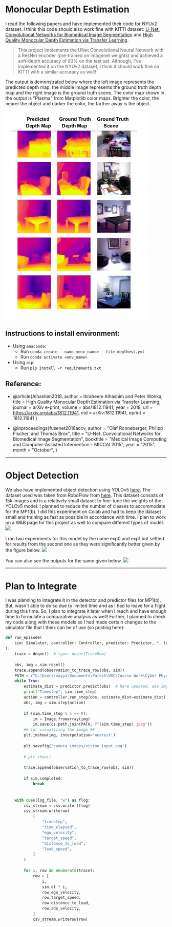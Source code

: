 # Monocular Depth Estimation
I read the following papers and have implemented their code for NYUv2 dataset. I think this code should also work fine with KITTI dataset: [U-Net: Convolutional Networks for Biomedical Image Segmentation](https://arxiv.org/abs/1505.04597) and [High Quality Monocular Depth Estimation via Transfer Learning](https://arxiv.org/abs/1812.11941).

> This project implements the UNet Convolutional Neural Network with a ResNet encoder (pre-trained on imagenet weights) and achieved a soft-depth accuracy of 83% on the test set. Although, I've implemented it on the NYUv2 dataset, I think it should work fine on KITTI with a similar accuracy as well!

The output is demonstrated below where the left image represents the predicted depth map, the middle image represents the ground truth depth map and the right image is the ground truth scene. The color map shown in the output is "Plasma" from Matplotlib color maps. Brighter the color, the nearer the object and darker the color, the farther away is the object.

<img src="./images/output.png"/>


## Instructions to install environment:
- Using `anaconda`:
  - Run `conda create --name <env_name> --file depthest.yml`
  - Run `conda activate <env_name>`
- Using `pip`:
  - Run `pip install -r requirements.txt`

## Reference:
- @article{Alhashim2018,
  author    = Ibraheem Alhashim and Peter Wonka,
  title     = High Quality Monocular Depth Estimation via Transfer Learning,
  journal   = arXiv e-print,
  volume    = abs/1812.11941,
  year      = 2018,
  url       = https://arxiv.org/abs/1812.11941,
  eid       = arXiv:1812.11941,
  eprint    = 1812.11941
 }

- @inproceedings{fusenet2016accv,
 author    = "Olaf Ronneberger, Philipp Fischer, and Thomas Brox",
 title     = "U-Net: Convolutional Networks for Biomedical Image Segmentation",
 booktitle = "Medical Image Computing and Computer-Assisted Intervention – MICCAI 2015",
 year      = "2015",
 month     = "October",
}

---

# Object Detection

We also have implemented object detection using YOLOv5 [here](https://github.com/AnshMittal1811/MonocularDepthEstimation/tree/master/object_detection). The dataset used was taken from RoboFlow from [here](https://public.roboflow.com/object-detection/self-driving-car/3). This dataset consists of 15k images and is a relatively small dataset to fine-tune the weights of the YOLOv5 model. I planned to reduce the number of classes to accommodate for the MP1(b). I did this experiment on Colab and had to keep the dataset small and training as fast as possible in accordance with time. I plan to work on a W&B page for this project as well to compare different types of model.
![](https://github.com/AnshMittal1811/MonocularDepthEstimation/blob/master/object_detection/extras/img1.png)

I ran two experiments for this model by the name exp0 and exp1 but settled for results from the second one as they were significantly better given by the figure below.
![](https://github.com/AnshMittal1811/MonocularDepthEstimation/blob/master/object_detection/extras/img2.png)

You can also see the outputs for the same given below.
![](https://github.com/AnshMittal1811/MonocularDepthEstimation/blob/master/object_detection/extras/img3.png)

---

# Plan to Integrate
I was planning to integrate it in the detector and predictor files for MP1(b). But, wasn't able to do so due to limited time and as I had to leave for a flight during this time. So, I plan to integrate it later when I reach and have enough time to formulate a comparative analysis as well! Further, I planned to check my code along with these models so I had made certain changes to the simulator file that I think can be of use (so posting here): 

```python
def run_episode(
    sim: Simulator, controller: Controller, predictor: Predictor, *, log_file: Path
):
    trace = deque()  # type: deque[TraceRow]

    obs, img = sim.reset()
    trace.append(observation_to_trace_row(obs, sim))
    PATH = r"C:\Users\nayya\Documents\Paresh\USC\Course Work\Cyber Physical Systems\Assignment\images"
    while True:
        estimate_dist = predictor.predict(obs)  # here updated, was img
        print("Timestep", sim.time_step)
        action = controller.run_step(obs, estimate_dist=estimate_dist)
        obs, img = sim.step(action)

        if (sim.time_step % 5 == 0):
            im = Image.fromarray(img)
            im.save(os.path.join(PATH, f"{sim.time_step}.jpeg"))
        ## for visualizing the image ##
        plt.imshow(img, interpolation='nearest')

        plt.savefig('camera_images/vision_input.png')

        # plt.show()

        trace.append(observation_to_trace_row(obs, sim))

        if sim.completed:
            break


    with open(log_file, "w") as flog:
        csv_stream = csv.writer(flog)
        csv_stream.writerow(
            [
                "timestep",
                "time_elapsed",
                "ego_velocity",
                "target_speed",
                "distance_to_lead",
                "lead_speed",
            ]
        )

        for i, row in enumerate(trace):
            row = [
                i,
                sim.dt * i,
                row.ego_velocity,
                row.target_speed,
                row.distance_to_lead,
                row.ado_velocity,
            ]
            csv_stream.writerow(row)
```
